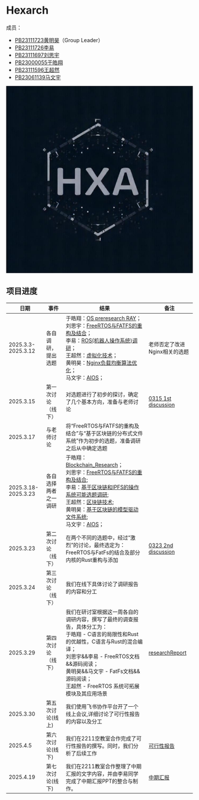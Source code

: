 # Hexarch
成员：
+ [PB23111723黄明昊](https://github.com/VideoBus66)（Group Leader）
+ [PB23111726李易](https://github.com/Leeyiiii)
+ [PB23111697刘思宇](https://github.com/MrKyomoto)
+ [PB23000055于皓翔](https://github.com/Parfait5)
+ [PB23111596王超然](https://github.com/cmdyc)
+ [PB23061139马文宇](https://github.com/LUNACY72)

![Group LOGO](https://github.com/OSH-2025/hexarch/blob/master/asset/group_logo.jpg)

## 项目进度
| 日期      | 事件     | 结果                                                    | 备注           |
| --------- | -------- | ------------------------------------------------------- | -------------- |
|2025.3.3-2025.3.12|各自调研，提出选题|于皓翔：[OS preresearch RAY](https://github.com/OSH-2025/hexarch/blob/master/docs/preResearch/%E4%BA%8E%E7%9A%93%E7%BF%94_OS_preresearch_RAY.pdf)；<br>刘思宇：[FreeRTOS与FATFS的重构及结合](https://github.com/OSH-2025/hexarch/blob/master/docs/preResearch/%E5%88%98%E6%80%9D%E5%AE%87_freeRTOS%20%26%20FatFs%E7%BB%93%E5%90%88%E4%BB%A5%E5%8F%8A%E9%87%8D%E6%9E%84%E7%9A%84%E5%8F%AF%E8%A1%8C%E6%80%A7%E6%8E%A2%E8%AE%A8.pdf)；<br>李易：[ROS(机器人操作系统)调研](https://github.com/OSH-2025/hexarch/blob/master/docs/preResearch/%E6%9D%8E%E6%98%93-ROS.md)；<br>王超然：[虚拟化技术](https://github.com/OSH-2025/hexarch/blob/master/docs/preResearch/%E7%8E%8B%E8%B6%85%E7%84%B6-%E8%99%9A%E6%8B%9F%E5%8C%96%E6%8A%80%E6%9C%AF.md)；<br>黄明昊：[Nginx负载均衡算法优化](https://github.com/OSH-2025/hexarch/blob/master/docs/preResearch/%E9%BB%84%E6%98%8E%E6%98%8A-Nginx%E5%8F%8D%E5%90%91%E4%BB%A3%E7%90%86%E7%9A%84%E8%B4%9F%E8%BD%BD%E5%9D%87%E8%A1%A1%E7%AE%97%E6%B3%95%E4%BC%98%E5%8C%96%E4%B8%8E%E5%AE%9E%E7%8E%B0.pdf)；<br>马文宇：[AIOS](https://github.com/OSH-2025/hexarch/blob/master/docs/preResearch/%E9%A9%AC%E6%96%87%E5%AE%87-AIOS.pdf)；|老师否定了改进Nginx相关的选题|
|2025.3.15|第一次讨论（线下）|对选题进行了初步的探讨，确定了几个基本方向，准备与老师讨论| [0315 1st discussion](https://github.com/OSH-2025/hexarch/blob/master/docs/discussion/0315_1st_discussion.md)|
|2025.3.17|与老师讨论|将“FreeRTOS与FATFS的重构及结合”与“基于区块链的分布式文件系统”作为初步的选题，准备调研之后从中确定选题||
|2025.3.18-2025.3.23|各自选择两者之一调研|于皓翔：[Blockchain_Research](https://github.com/OSH-2025/hexarch/blob/master/docs/preResearch/%E4%BA%8E%E7%9A%93%E7%BF%94_Blockchain_Research.pdf)；<br>刘思宇：[FreeRTOS与FATFS的重构及结合](https://github.com/OSH-2025/hexarch/blob/master/docs/preResearch/%E5%88%98%E6%80%9D%E5%AE%87_freeRTOS%20%26%20FatFs%E7%BB%93%E5%90%88%E4%BB%A5%E5%8F%8A%E9%87%8D%E6%9E%84%E7%9A%84%E5%8F%AF%E8%A1%8C%E6%80%A7%E6%8E%A2%E8%AE%A8.pdf);<br>李易：[基于区块链和IPFS的操作系统可能选题调研](https://github.com/OSH-2025/hexarch/blob/master/docs/preResearch/%E6%9D%8E%E6%98%93-%E5%9F%BA%E4%BA%8E%E5%8C%BA%E5%9D%97%E9%93%BE%E5%92%8CIPFS%E7%9A%84%E6%93%8D%E4%BD%9C%E7%B3%BB%E7%BB%9F%E5%8F%AF%E8%83%BD%E9%80%89%E9%A2%98%E8%B0%83%E7%A0%94.md);<br>王超然：[区块链技术](https://github.com/OSH-2025/hexarch/blob/master/docs/preResearch/%E7%8E%8B%E8%B6%85%E7%84%B6-%E5%8C%BA%E5%9D%97%E9%93%BE%E6%8A%80%E6%9C%AF.md);<br>黄明昊：[基于区块链的模型驱动文件系统](https://github.com/OSH-2025/hexarch/blob/master/docs/preResearch/%E9%BB%84%E6%98%8E%E6%98%8A-%E5%9F%BA%E4%BA%8E%E5%8C%BA%E5%9D%97%E9%93%BE%E7%9A%84%E6%A8%A1%E5%9E%8B%E9%A9%B1%E5%8A%A8%E6%96%87%E4%BB%B6%E7%B3%BB%E7%BB%9F.pdf);<br>马文宇：[AIOS](https://github.com/OSH-2025/hexarch/blob/master/docs/preResearch/%E9%A9%AC%E6%96%87%E5%AE%87-AIOS.pdf)；||
|2025.3.23|第二次讨论（线下）|在两个不同的选题中，经过“激烈”的讨论，最终选定为：FreeRTOS与FatFs的结合及部分内核的Rust重构与添加| [0323 2nd discussion](https://github.com/OSH-2025/hexarch/blob/master/docs/discussion/0323_2nd_discussion.md)|
|2025.3.24|第三次讨论（线下）|我们在线下具体讨论了调研报告的内容和分工||
|2025.3.29|第四次讨论（线下）|我们在研讨室根据这一周各自的调研内容，撰写了最终的调查报告，具体分工为：<br>于皓翔 - C语言的局限性和Rust的优越性，C语言与Rust的混合编译；<br>刘思宇&&李易 - FreeRTOS文档&&源码阅读；<br>黄明昊&&马文宇 - FatFs文档&&源码阅读；<br>王超然 - FreeRTOS 系统可拓展模块及其应用场景|[researchReport](https://github.com/OSH-2025/hexarch/blob/master/docs/research%20report/%E8%B0%83%E7%A0%94%E6%8A%A5%E5%91%8A%20-%20FreeRTOS%E4%B8%8EFatFs%E7%9A%84%E7%BB%93%E5%90%88%E5%8F%8A%E9%83%A8%E5%88%86%E5%86%85%E6%A0%B8%E7%9A%84Rust%E9%87%8D%E6%9E%84%E4%B8%8E%E6%B7%BB%E5%8A%A0.pdf)|
|2025.3.30|第五次讨论(线上)|我们使用飞书协作平台开了一个线上会议,详细讨论了可行性报告的内容以及分工||
|2025.4.5|第六次讨论(线下)|我们在2211空教室合作完成了可行性报告的撰写。同时，我们分析了后续工作|[可行性报告](https://github.com/OSH-2025/Hexarch/blob/master/docs/feasibility%20report/%E5%8F%AF%E8%A1%8C%E6%80%A7%E6%8A%A5%E5%91%8A.md)|
|2025.4.19|第七次讨论(线下)|我们在2211教室合作整理了中期汇报的文字内容，并由李易同学完成了中期汇报PPT的整合与制作。|[中期汇报](https://github.com/OSH-2025/Hexarch/tree/master/docs/Mid_report)|
